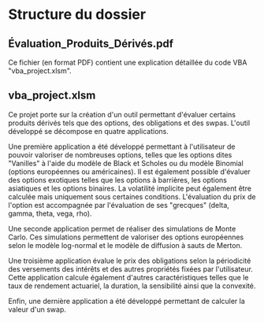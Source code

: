 # Structure du dossier

## Évaluation_Produits_Dérivés.pdf

Ce fichier (en format PDF) contient une explication détaillée du code VBA "vba_project.xlsm".

## vba_project.xlsm

Ce projet porte sur la création d'un outil permettant d'évaluer certains produits dérivés tels que des options, des obligations et des swpas. L'outil développé se décompose en quatre applications.

Une première application a été développé permettant à l'utilisateur de pouvoir valoriser de nombreuses options, telles que les options dites "Vanilles" à l'aide du modèle de Black et Scholes ou du modèle Binomial (options européennes ou américaines). Il est également possible d'évaluer des options exotiques telles que les options à barrières, les options asiatiques et les options binaires. La volatilité implicite peut également être calculée mais uniquement sous certaines conditions. L'évaluation du prix de l'option est accompagnée par l'évaluation de ses "grecques" (delta, gamma, theta, vega, rho). 

Une seconde application permet de réaliser des simulations de Monte Carlo. Ces simulations permettent de valoriser des options européennes selon le modèle log-normal et le modèle de diffusion à sauts de Merton. 

Une troisième application évalue le prix des obligations selon la périodicité des versements des intérêts et des autres propriétés fixées par l'utilisateur. Cette application calcule également d'autres caractéristiques telles que le taux de rendement actuariel, la duration, la sensibilité ainsi que la convexité. 

Enfin, une dernière application a été développé permettant de calculer la valeur d'un swap.
